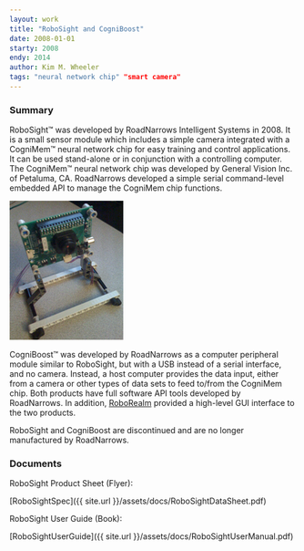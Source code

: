 ```yaml
---
layout: work
title: "RoboSight and CogniBoost"
date: 2008-01-01
starty: 2008
endy: 2014
author: Kim M. Wheeler
tags: "neural network chip" "smart camera"
---
```


### Summary

RoboSight™ was developed by RoadNarrows Intelligent Systems in 2008. It is a small sensor module which includes a simple camera integrated with a CogniMem™ neural network chip for easy training and control applications. It can be used stand-alone or in conjunction with a controlling computer. The CogniMem™ neural network chip was developed by General Vision Inc. of Petaluma, CA. RoadNarrows developed a simple serial command-level embedded API to manage the CogniMem chip functions.

![RoboSight](/assets/images/RoboSightLite.png)

CogniBoost™ was developed by RoadNarrows as a computer peripheral module similar to RoboSight, but with a USB instead of a serial interface, and no camera. Instead, a host computer provides the data input, either from a camera or other types of data sets to feed to/from the CogniMem chip. Both products have full software API tools developed by RoadNarrows. In addition, [RoboRealm](http://www.roborealm.com) provided a high-level GUI interface to the two products. 


RoboSight and CogniBoost are discontinued and are no longer manufactured by RoadNarrows.


### Documents

RoboSight Product Sheet (Flyer):

[RoboSightSpec]({{ site.url }}/assets/docs/RoboSightDataSheet.pdf)


RoboSight User Guide (Book):

[RoboSightUserGuide]({{ site.url }}/assets/docs/RoboSightUserManual.pdf)